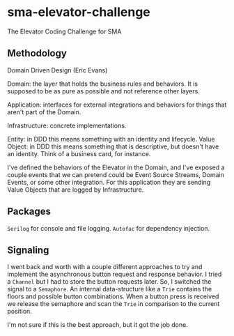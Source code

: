 # sma-elevator-challenge
The Elevator Coding Challenge for SMA

## Methodology
Domain Driven Design (Eric Evans)

Domain: the layer that holds the business rules and behaviors. It is supposed to be as pure as possible and not reference other layers.

Application: interfaces for external integrations and behaviors for things that aren't part of the Domain.

Infrastructure: concrete implementations.

Entity: in DDD this means something with an identity and lifecycle.
Value Object: in DDD this means something that is descriptive, but doesn't have an identity. Think of a business card, for instance.

I've defined the behaviors of the Elevator in the Domain, and I've exposed a couple events that we can pretend could be Event Source Streams, Domain Events, or some other integration. For this application they are sending Value Objects that are logged by Infrastructure.

## Packages
`Serilog` for console and file logging.
`Autofac` for dependency injection.

## Signaling

I went back and worth with a couple different approaches to try and implement the asynchronous button request and response behavior. I tried a `Channel` but I had to store the button requests later. So, I switched the signal to a `Semaphore`. An internal data-structure like a `Trie` contains the floors and possible button combinations. When a button press is received we release the semaphore and scan the `Trie` in comparison to the current position.

I'm not sure if this is the best approach, but it got the job done.
